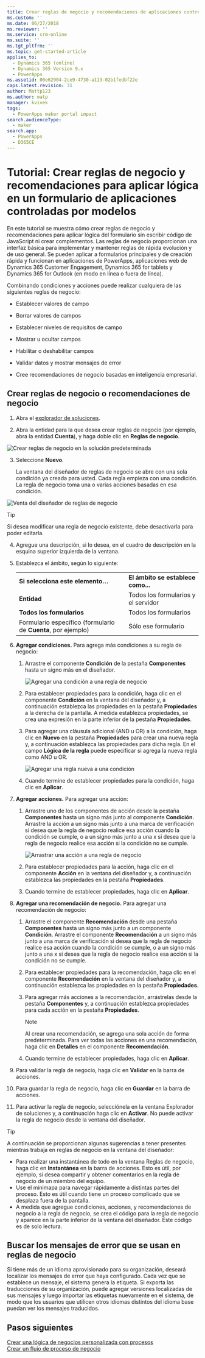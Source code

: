 ```yaml
---
title: Crear reglas de negocio y recomendaciones de aplicaciones controladas por modelos | MicrosoftDocs
ms.custom: ''
ms.date: 06/27/2018
ms.reviewer: ''
ms.service: crm-online
ms.suite: ''
ms.tgt_pltfrm: ''
ms.topic: get-started-article
applies_to:
  - Dynamics 365 (online)
  - Dynamics 365 Version 9.x
  - PowerApps
ms.assetid: 00e62904-2ce9-4730-a113-02b1fedbf22e
caps.latest.revision: 31
author: Mattp123
ms.author: matp
manager: kvivek
tags:
  - PowerApps maker portal impact
search.audienceType:
  - maker
search.app:
  - PowerApps
  - D365CE
---
```

# <a name="tutorial-create-business-rules-and-recommendations-to-apply-logic-in-a-model-driven-app-form"></a>Tutorial: Crear reglas de negocio y recomendaciones para aplicar lógica en un formulario de aplicaciones controladas por modelos

En este tutorial se muestra cómo crear reglas de negocio y recomendaciones para aplicar lógica del formulario sin escribir código de JavaScript ni crear complementos. Las reglas de negocio proporcionan una interfaz básica para implementar y mantener reglas de rápida evolución y de uso general. Se pueden aplicar a formularios principales y de creación rápida y funcionan en aplicaciones de PowerApps, aplicaciones web de Dynamics 365 Customer Engagement, Dynamics 365 for tablets y Dynamics 365 for Outlook (en modo en línea o fuera de línea).  
  
 Combinando condiciones y acciones puede realizar cualquiera de las siguientes reglas de negocio:  
  
-   Establecer valores de campo  
  
-   Borrar valores de campos  
  
-   Establecer niveles de requisitos de campo  
  
-   Mostrar u ocultar campos  
  
-   Habilitar o deshabilitar campos  
  
-   Validar datos y mostrar mensajes de error  
  
-   Cree recomendaciones de negocio basadas en inteligencia empresarial.  
  
## <a name="create-a-business-rule-or-business-recommendation"></a>Crear reglas de negocio o recomendaciones de negocio
  
1. Abra el [explorador de soluciones](advanced-navigation.md#solution-explorer).  
  
2.  Abra la entidad para la que desea crear reglas de negocio (por ejemplo, abra la entidad **Cuenta**), y haga doble clic en **Reglas de negocio**.  
  
 ![Crear reglas de negocio en la solución predeterminada](media/create-business-rule-the-default-solution.png "Crear reglas de negocio en la solución predeterminada")  
  
3.  Seleccione **Nuevo**.  
  
     La ventana del diseñador de reglas de negocio se abre con una sola condición ya creada para usted. Cada regla empieza con una condición. La regla de negocio toma una o varias acciones basadas en esa condición.  
  
 ![Venta del diseñador de reglas de negocio](media/business-rules-design-window.png "Venta del diseñador de reglas de negocio")  
  
   > [!TIP]
> Si desea modificar una regla de negocio existente, debe desactivarla para poder editarla.

4.  Agregue una descripción, si lo desea, en el cuadro de descripción en la esquina superior izquierda de la ventana.  
  
5.  Establezca el ámbito, según lo siguiente:  
  
    |||  
    |-|-|  
    |**Si selecciona este elemento…**|**El ámbito se establece como...**|  
    |**Entidad**|Todos los formularios y el servidor|  
    |**Todos los formularios**|Todos los formularios|  
    |Formulario específico (formulario de **Cuenta**, por ejemplo)|Sólo ese formulario|  
  
6. **Agregar condiciones.** Para agrega más condiciones a su regla de negocio:  
  
    1.  Arrastre el componente **Condición** de la pestaña **Componentes** hasta un signo más en el diseñador.  
  
        ![Agregar una condición a una regla de negocio](media/add-condition-business-rule.png "Agregar una condición a una regla de negocio")  
  
    2.  Para establecer propiedades para la condición, haga clic en el componente **Condición** en la ventana del diseñador y, a continuación establezca las propiedades en la pestaña **Propiedades** a la derecha de la pantalla. A medida establezca propiedades, se crea una expresión en la parte inferior de la pestaña **Propiedades**.  
  
    3.  Para agregar una cláusula adicional (AND u OR) a la condición, haga clic en **Nuevo** en la pestaña **Propiedades** para crear una nueva regla y, a continuación establezca las propiedades para dicha regla. En el campo **Lógica de la regla** puede especificar si agrega la nueva regla como AND u OR.  
  
        ![Agregar una regla nueva a una condición](media/add-new-rule-condition.png "Agregar una regla nueva a una condición")  
  
    4.  Cuando termine de establecer propiedades para la condición, haga clic en **Aplicar**.  
  
7. **Agregar acciones.** Para agregar una acción:  
  
    1.  Arrastre uno de los componentes de acción desde la pestaña **Componentes** hasta un signo más junto al componente **Condición**. Arrastre la acción a un signo más junto a una marca de verificación si desea que la regla de negocio realice esa acción cuando la condición se cumple, o a un signo más junto a una x si desea que la regla de negocio realice esa acción si la condición no se cumple.  
  
        ![Arrastrar una acción a una regla de negocio](media/drag-an-action-business-rule.png "Arrastrar una acción a una regla de negocio")  
  
    2.  Para establecer propiedades para la acción, haga clic en el componente **Acción** en la ventana del diseñador y, a continuación establezca las propiedades en la pestaña **Propiedades**.  
  
    3.  Cuando termine de establecer propiedades, haga clic en **Aplicar**.  
  
8. **Agregar una recomendación de negocio.** Para agregar una recomendación de negocio:  
  
    1.  Arrastre el componente **Recomendación** desde una pestaña **Componentes** hasta un signo más junto a un componente **Condición**. Arrastre el componente **Recomendación** a un signo más junto a una marca de verificación si desea que la regla de negocio realice esa acción cuando la condición se cumple, o a un signo más junto a una x si desea que la regla de negocio realice esa acción si la condición no se cumple.  
  
    2.  Para establecer propiedades para la recomendación, haga clic en el componente **Recomendación** en la ventana del diseñador y, a continuación establezca las propiedades en la pestaña **Propiedades**.  
  
    3.  Para agregar más acciones a la recomendación, arrástrelas desde la pestaña **Componentes** y, a continuación establezca propiedades para cada acción en la pestaña **Propiedades**.  
  
        > [!NOTE]
        >  Al crear una recomendación, se agrega una sola acción de forma predeterminada. Para ver todas las acciones en una recomendación, haga clic en **Detalles** en el componente **Recomendación**.  
  
    4.  Cuando termine de establecer propiedades, haga clic en **Aplicar**.  
  
9. Para validar la regla de negocio, haga clic en **Validar** en la barra de acciones.  
  
10. Para guardar la regla de negocio, haga clic en **Guardar** en la barra de acciones.  
  
11. Para activar la regla de negocio, selecciónela en la ventana Explorador de soluciones y, a continuación haga clic en **Activar**. No puede activar la regla de negocio desde la ventana del diseñador.  
  
> [!TIP]
>  A continuación se proporcionan algunas sugerencias a tener presentes mientras trabaja en reglas de negocio en la ventana del diseñador:  
>   
> - Para realizar una instantánea de todo en la ventana Reglas de negocio, haga clic en **Instantánea** en la barra de acciones. Esto es útil, por ejemplo, si desea compartir y obtener comentarios en la regla de negocio de un miembro del equipo.  
> - Use el minimapa para navegar rápidamente a distintas partes del proceso. Esto es útil cuando tiene un proceso complicado que se desplaza fuera de la pantalla.  
> - A medida que agregue condiciones, acciones, y recomendaciones de negocio a la regla de negocio, se crea el código para la regla de negocio y aparece en la parte inferior de la ventana del diseñador. Este código es de solo lectura.  
  
<a name="BKMK_LocalizingErrorMessages"></a>   
## <a name="localize-error-messages-used-in-business-rules"></a>Buscar los mensajes de error que se usan en reglas de negocio  
 Si tiene más de un idioma aprovisionado para su organización, deseará localizar los mensajes de error que haya configurado. Cada vez que se establece un mensaje, el sistema genera la etiqueta. Si exporta las traducciones de su organización, puede agregar versiones localizadas de sus mensajes y luego importar las etiquetas nuevamente en el sistema, de modo que los usuarios que utilicen otros idiomas distintos del idioma base puedan ver los mensajes traducidos.  
  
## <a name="next-steps"></a>Pasos siguientes  
 [Crear una lógica de negocios personalizada con procesos](guide-staff-through-common-tasks-processes.md)   
 [Crear un flujo de proceso de negocio](/flow/create-business-process-flow)   

